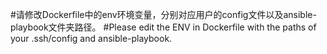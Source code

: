 #请修改Dockerfile中的env环境变量，分别对应用户的config文件以及ansible-playbook文件夹路径。
#Please edit the ENV in Dockerfile with the paths of your .ssh/config and ansible-playbook.
